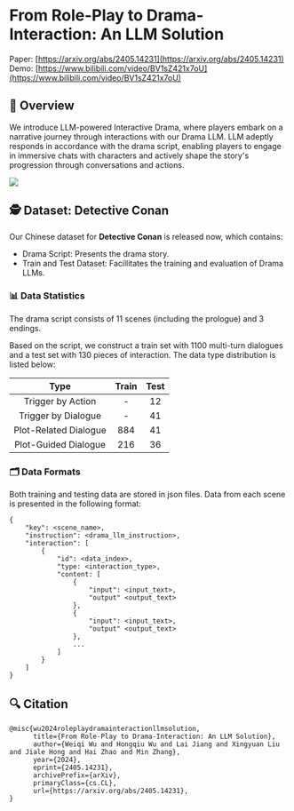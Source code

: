 # From Role-Play to Drama-Interaction: An LLM Solution

Paper: [https://arxiv.org/abs/2405.14231](https://arxiv.org/abs/2405.14231)
Demo: [https://www.bilibili.com/video/BV1sZ421x7oU](https://www.bilibili.com/video/BV1sZ421x7oU)

## 🚀 Overview

We introduce LLM-powered Interactive Drama, where players embark on a narrative journey through interactions with our Drama LLM. LLM adeptly responds in accordance with the drama script, enabling players to engage in immersive chats with characters and actively shape the story's progression through conversations and actions.

![](doc/overview.png) 

## 🕵️ Dataset: Detective Conan

Our Chinese dataset for **Detective Conan** is released now, which contains:
- Drama Script: Presents the drama story.
- Train and Test Dataset: Facillitates the training and evaluation of Drama LLMs.

### 📊 Data Statistics

The drama script consists of 11 scenes (including the prologue) and 3 endings.

Based on the script, we construct a train set with 1100 multi-turn dialogues and a test set with 130 pieces of interaction. The data type distribution is listed below:

|Type|Train|Test|
| :---: | :---:| :---: |
| Trigger by Action | - | 12 |
| Trigger by Dialogue | - | 41 |
| Plot-Related Dialogue | 884 | 41 |
| Plot-Guided Dialogue | 216 | 36 |

<!--REMARK: The train set does not contain type "Trigger by ..." as triggers serve as the last turn of each dialogue -->

### 🗂 Data Formats

Both training and testing data are stored in json files. Data from each scene is presented in the following format:

```
{
    "key": <scene_name>,
    "instruction": <drama_llm_instruction>,
    "interaction": [
        {
            "id": <data_index>,
            "type: <interaction_type>,
            "content: [
                {
                    "input": <input_text>,
                    "output" <output_text>
                },
                {
                    "input": <input_text>,
                    "output" <output_text>
                },
                ...
            ]
        }
    ]
}
```

## 🔍 Citation

```
@misc{wu2024roleplaydramainteractionllmsolution,
      title={From Role-Play to Drama-Interaction: An LLM Solution}, 
      author={Weiqi Wu and Hongqiu Wu and Lai Jiang and Xingyuan Liu and Jiale Hong and Hai Zhao and Min Zhang},
      year={2024},
      eprint={2405.14231},
      archivePrefix={arXiv},
      primaryClass={cs.CL},
      url={https://arxiv.org/abs/2405.14231}, 
}
```

